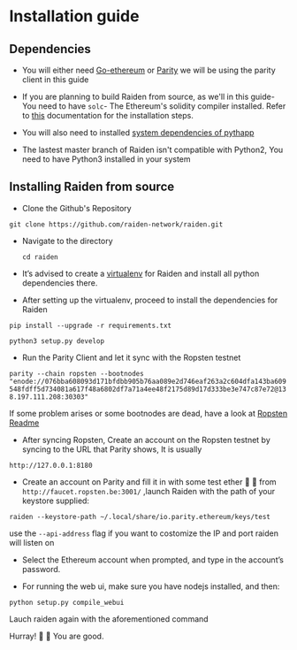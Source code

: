 <h1> Installation guide </h1>

<h2> Dependencies </h2>


* You will either need [Go-ethereum](https://github.com/ethereum/go-ethereum/wiki/Building-Ethereum) or [Parity](https://github.com/paritytech/parity#simple-one-line-installer-for-mac-and-ubuntu)
  we will be using the parity client in this guide

* If you are planning to build Raiden from source, as we'll in this guide- You need to have `solc`- The Ethereum's solidity compiler installed.
  Refer to [this](http://solidity.readthedocs.io/en/latest/installing-solidity.html) documentation for the installation steps. 
  
* You will also need to installed [system dependencies of pythapp](https://github.com/ethereum/pyethapp/#installation-on-ubuntudebian) 


* The lastest master branch of Raiden isn't compatible with Python2, You need to have Python3 installed in your system

<h2> Installing Raiden from source </h2>

* Clone the Github's Repository

 `git clone https://github.com/raiden-network/raiden.git`
 
* Navigate to the directory
 
  `cd raiden`

* It’s advised to create a [virtualenv](http://docs.python-guide.org/en/latest/dev/virtualenvs/) for Raiden and install all python dependencies there.

* After setting up the virtualenv, proceed to install the dependencies for Raiden

`pip install --upgrade -r requirements.txt`

`python3 setup.py develop`


* Run the Parity Client and let it sync with the Ropsten testnet

`parity --chain ropsten --bootnodes "enode://076bba608093d171bfdbb905b76aa089e2d746eaf263a2c604dfa143ba609548fdff5d734081a617f48a6802df7a71a4ee48f2175d89d17d333be3e747c87e72@138.197.111.208:30303"`

If some problem arises or some bootnodes are dead, have a look at [Ropsten Readme](raiden-network.readthedocs.io/en/stable/overview_and_guide.html)

* After syncing Ropsten, Create an account on the Ropsten testnet by syncing to the URL that Parity shows, It is usually

`http://127.0.0.1:8180`

* Create an account on Parity and fill it in with some test ether :beer: :beer: from ` http://faucet.ropsten.be:3001/ ` ,launch Raiden with the path of your keystore supplied: 

`raiden --keystore-path ~/.local/share/io.parity.ethereum/keys/test`

use the `--api-address` flag if you want to costomize the IP and port raiden will listen on

* Select the Ethereum account when prompted, and type in the account’s password.

* For running the web ui, make sure you have nodejs installed, and then:

`python setup.py compile_webui`

Lauch raiden again with the aforementioned command

Hurray! :beer: :beer: You are good.
